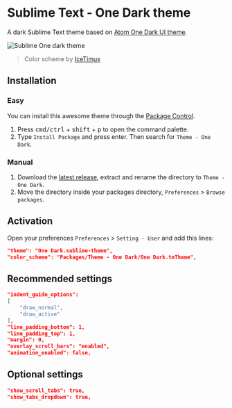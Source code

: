 # Sublime Text - One Dark theme
A dark Sublime Text theme based on [Atom One Dark UI theme](https://github.com/atom/one-dark-ui).

![Sublime One dark theme](http://i.imgur.com/sJB4gjm.png)
> Color scheme by [IceTimux](https://github.com/IceTimux/one-dark-sublime-text-3-color-scheme)

## Installation

### Easy
You can install this awesome theme through the [Package Control](https://packagecontrol.io/installation).

1. Press <kbd>cmd/ctrl</kbd> + <kbd>shift</kbd> + <kbd>p</kbd> to open the command palette.
2. Type `Install Package` and press enter. Then search for `Theme - One Dark`.

### Manual
1. Download the [latest release](https://github.com/andresmichel/one-dark-theme/releases/latest), extract and rename the directory to `Theme - One Dark`.
2. Move the directory inside your packages directory, `Preferences` > `Browse packages`.

## Activation
Open your preferences `Preferences` > `Setting - User` and add this lines:

```json
"theme": "One Dark.sublime-theme",
"color_scheme": "Packages/Theme - One Dark/One Dark.tmTheme",
```

## Recommended settings
```json
"indent_guide_options":
[
	"draw_normal",
	"draw_active"
],
"line_padding_bottom": 1,
"line_padding_top": 1,
"margin": 0,
"overlay_scroll_bars": "enabled",
"animation_enabled": false,
```

## Optional settings
```json
"show_scroll_tabs": true,
"show_tabs_dropdown": true,
```
